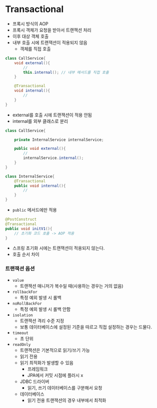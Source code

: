 # Transactional

- 프록시 방식의 AOP
- 프록시 객체가 요청을 받아서 트랜잭션 처리
- 이후 대상 객체 호출
- 내부 호출 시에 트랜잭션이 적용되지 않음
  - 객체를 직접 호출

```java
class CallService{
	void external(){
		//
		this.internal(); // 내부 메서드를 직접 호출
	}

	@Transactional
	void internal(){
		//
	}
}
```

- external를 호출 시에 트랜잭션이 적용 안됨
- internal를 외부 클래스로 분리

```java
class CallService{

	private InternalService internalService;

	public void external(){
		//
		internalService.internal();
	}
}

class InternalService{
	@Transactional
	public void internal(){
		//
	}
}
```

- `public` 메서드에만 적용

```java
@PostConstruct
@Transactional
public void initV1(){
	// 초기화 코드 호출 -> AOP 적용
}
```

- 스프링 초기화 시에는 트랜잭션이 적용되지 않는다.
- 호출 순서 차이

### 트랜잭션 옵션

- `value`
  - 트랜잭션 매니저가 복수일 때(사용하는 경우는 거의 없음)
- `rollbackFor`
  - 특정 예외 발생 시 롤백
- `noRollBackFor`
  - 특정 예외 발생 시 롤백 안함
- `isolation`
  - 트랜잭션 격리 수준 지정
  - 보통 데이터베이스에 설정된 기준을 따르고 직접 설정하는 경우는 드물다.
- `timeout`
  - 초 단위
- `readOnly`
  - 트랜잭션은 기본적으로 읽기/쓰기 가능
  - 읽기 전용
  - 읽기 최적화가 발생할 수 있음
    - 프레임워크
    - JPA에서 커밋 시점에 플러시 x
  - JDBC 드라이버
    - 읽기, 쓰기 데이터베이스를 구분해서 요청
  - 데이터베이스
    - 읽기 전용 트랜잭션의 경우 내부에서 최적화
